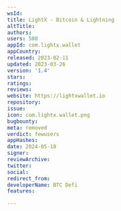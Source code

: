 ```yaml
---
wsId: 
title: LightX - Bitcoin & Lightning
altTitle: 
authors: 
users: 500
appId: com.lightx.wallet
appCountry: 
released: 2023-02-11
updated: 2023-03-26
version: '1.4'
stars: 
ratings: 
reviews: 
website: https://lightxwallet.io
repository: 
issue: 
icon: com.lightx.wallet.png
bugbounty: 
meta: removed
verdict: fewusers
appHashes: 
date: 2024-05-18
signer: 
reviewArchive: 
twitter: 
social: 
redirect_from: 
developerName: BTC Defi
features: 

---
```


